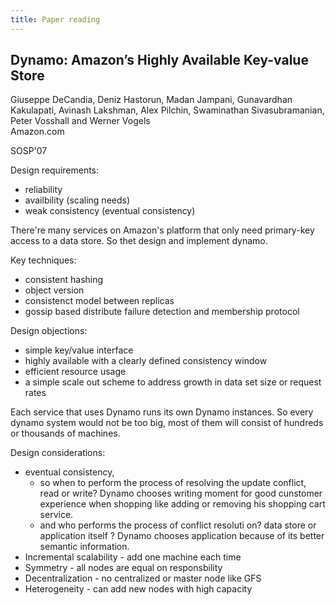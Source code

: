```yaml
---
title: Paper reading
---
```


## Dynamo: Amazon’s Highly Available Key-value Store
Giuseppe DeCandia, Deniz Hastorun, Madan Jampani, Gunavardhan Kakulapati,Avinash Lakshman, Alex Pilchin, Swaminathan Sivasubramanian, Peter Vosshalland Werner Vogels  
Amazon.com  

SOSP'07 

Design requirements:  
- reliability  
- availbility (scaling needs)  
- weak consistency (eventual consistency)  

There're many services on Amazon's platform that only need primary-key access to a data store. So thet design and implement dynamo.

Key techniques:  
- consistent hashing  
- object version  
- consistenct model between replicas  
- gossip based distribute failure detection and membership protocol  

Design objections:  
- simple key/value interface  
- highly available with a clearly defined consistency window  
- efficient resource usage  
- a simple scale out scheme to address growth in data set size or request rates  

Each service that uses Dynamo runs its own Dynamo instances. So every dynamo system would not be too big, most of them will consist of hundreds or thousands of machines.

Design considerations:  
* eventual consistency,   
    * so when to perform the process of resolving the update conflict, read or write? Dynamo chooses writing moment for good cunstomer experience when 	shopping like adding or removing his shopping cart service.    
    * and who performs the process of conflict resoluti    on?	data store or application itself ? Dynamo chooses application because of its better semantic information.  
* Incremental scalability - add one machine each time  
* Symmetry - all nodes are equal on responsbility  
* Decentralization - no centralized or master node like GFS  
* Heterogeneity - can add new nodes with high capacity   

